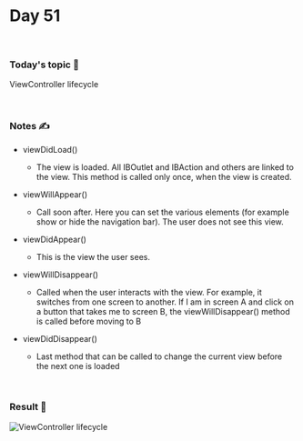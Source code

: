 # Day 51

&nbsp;

### Today's topic 🎯
ViewController lifecycle

&nbsp;


### Notes ✍️
- viewDidLoad()
	- The view is loaded. All IBOutlet and IBAction and others are linked to the view. This method is called only once, when the view is created.
- viewWillAppear()
	- Call soon after. Here you can set the various elements (for example show or hide the navigation bar). The user does not see this view.
- viewDidAppear()
	- This is the view the user sees.
- viewWillDisappear()
	- Called when the user interacts with the view. For example, it switches from one screen to another. If I am in screen A and click on a button that takes me to screen B, the viewWillDisappear() method is called before moving to B

- viewDidDisappear()
	- Last method that can be called to change the current view before the next one is loaded

&nbsp;

###  Result 🎉
![ViewController lifecycle](https://user-images.githubusercontent.com/110282927/190848451-186ccf13-db9d-4307-9bea-c47625f24fb8.png)

